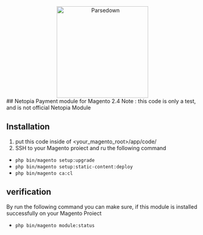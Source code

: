 <div align="center"><a href="https://netopia-payments.com/"><img alt="Parsedown" src="https://suport.mobilpay.ro/np-logo-blue.svg" width="240" /></a></div>
## Netopia Payment module for Magento 2.4
Note : this code is only a test, and is not official Netopia Module

## Installation
1. put this code inside of <your_magento_root>/app/code/
2. SSH to your Magento proiect and ru the following command
* <code>php bin/magento setup:upgrade</code>
* <code>php bin/magento setup:static-content:deploy</code>
* <code>php bin/magento ca:cl</code>

## verification
By run the following command you can make sure, if this module is installed successfully on your Magento Proiect
* <code>php bin/magento module:status</code>
